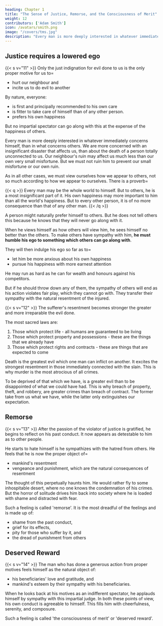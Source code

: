 ```yaml
---
heading: Chapter 1
title: "The Sense of Justice, Remorse, and the Consciousness of Merit"
weight: 12
contributors: ['Adam Smith']
icon: /avatars/smith.png
image: "/covers/tms.jpg"
description: "Every man is more deeply interested in whatever immediately concerns himself, than in what concerns others"
---
```




## Justice requires a lowered ego

{{< s v="11" >}} Only the just indignation for evil done to us is the only proper motive for us to= 
- hurt our neighbour and
- incite us to do evil to another 

By nature, everyone: 
- is first and principally recommended to his own care
- is fitter to take care of himself than of any other person. 
- prefers his own happiness

But no impartial spectator can go along with this at the expense of the happiness of others.

Every man is more deeply interested in whatever immediately concerns himself, than in what concerns others.  We are more concerned with an insignificant disaster that affects us, than about the death of a person totally unconnected to us. Our neighbour's ruin may affect us much less than our own very small misfortune. But we must not ruin him to prevent our small misfortune or our own ruin. 

As in all other cases, we must view ourselves how we appear to others, not so much according to how we appear to ourselves. There is a proverb= 

{{< q >}}
Every man may be the whole world to himself. But to others, he is a most insignificant part of it. His own happiness may more important to him than all the world's happiness. But to every other person, it is of no more consequence than that of any other man.
{{< /q >}}

A person might naturally prefer himself to others. But he does not tell others this because he knows that they will never go along with it. 

When he views himself as how others will view him, he sees himself no better than the others. To make others have sympathy with him, **he must humble his ego to something which others can go along with**.

They will then indulge his ego so far as to= 
- let him be more anxious about his own happiness
- pursue his happiness with more earnest attention

He may run as hard as he can for wealth and honours against his competitors. <!-- He can strain every nerve and muscle to outstrip all his competitors.  -->

But if he should throw down any of them, the sympathy of others will end as his action violates fair play, which they cannot go with. They transfer their sympathy with the natural resentment of the injured. 


{{< s v="12" >}} The sufferer's resentment becomes stronger the greater and more irreparable the evil done.

The most sacred laws are: 
1. Those which protect life - all humans are guaranteed to be living
2. Those which protect property and possessions - these are the things that we already have 
3. Those which protect rights and contracts - these are things that are expected to come

Death is the greatest evil which one man can inflict on another. It excites the strongest resentment in those immediately connected with the slain. This is why murder is the most atrocious of all crimes. 

To be deprived of that which we have, is a greater evil than to be disappointed of what we could have had. This is why breach of property, theft, and robbery, <!-- which , --> are greater crimes than breach of contract. The former take from us what we have, while the latter only extinguishes our expectation. 


## Remorse

{{< s v="13" >}} After the passion of the violator of justice is gratified, he begins to reflect on his past conduct. It now appears as detestable to him as to other people.

He starts to hate himself is he sympathizes with the hatred from others. He feels that he is now the proper object of= 
- mankind's resentment
- vengeance and punishment, which are the natural consequences of resentment


The thought of this perpetually haunts him. He would rather fly to some inhospitable desert, where no one knows the condemnation of his crimes. But the horror of solitude drives him back into society where he is loaded with shame and distracted with fear.

Such a feeling is called 'remorse'. It is the most dreadful of the feelings and is made up of:
- shame from the past conduct,
- grief for its effects,
- pity for those who suffer by it, and
- the dread of punishment from others


## Deserved Reward

{{< s v="14" >}} The man who has done a generous action from proper motives feels himself as the natural object of: 
- his beneficiaries' love and gratitude, and
- mankind's esteem by their sympathy with his beneficiaries.

When he looks back at his motives as an indifferent spectator, he applauds himself by sympathy with this impartial judge. In both these points of view, his own conduct is agreeable to himself. This fills him with cheerfulness, serenity, and composure.

Such a feeling is called 'the consciousness of merit' or 'deserved reward'.
